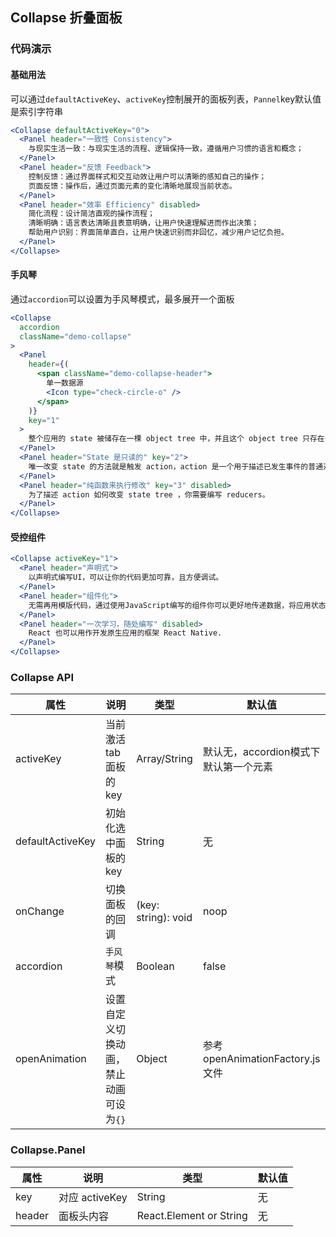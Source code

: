 ## Collapse 折叠面板
### 代码演示

#### 基础用法
可以通过`defaultActiveKey`、`activeKey`控制展开的面板列表，`Pannel`key默认值是索引字符串

```jsx
<Collapse defaultActiveKey="0">
  <Panel header="一致性 Consistency">
    与现实生活一致：与现实生活的流程、逻辑保持一致，遵循用户习惯的语言和概念；
  </Panel>
  <Panel header="反馈 Feedback">
    控制反馈：通过界面样式和交互动效让用户可以清晰的感知自己的操作；
    页面反馈：操作后，通过页面元素的变化清晰地展现当前状态。
  </Panel>
  <Panel header="效率 Efficiency" disabled>
    简化流程：设计简洁直观的操作流程；
    清晰明确：语言表达清晰且表意明确，让用户快速理解进而作出决策；
    帮助用户识别：界面简单直白，让用户快速识别而非回忆，减少用户记忆负担。
  </Panel>
</Collapse>
```

#### 手风琴
通过`accordion`可以设置为手风琴模式，最多展开一个面板

```jsx
<Collapse
  accordion
  className="demo-collapse"
>
  <Panel
    header={(
      <span className="demo-collapse-header">
        单一数据源
        <Icon type="check-circle-o" />
      </span>
    )}
    key="1"
  >
    整个应用的 state 被储存在一棵 object tree 中，并且这个 object tree 只存在于唯一一个 store 中。
  </Panel>
  <Panel header="State 是只读的" key="2">
    唯一改变 state 的方法就是触发 action，action 是一个用于描述已发生事件的普通对象。失
  </Panel>
  <Panel header="纯函数来执行修改" key="3" disabled>
    为了描述 action 如何改变 state tree ，你需要编写 reducers。
  </Panel>
</Collapse>
```

#### 受控组件

```jsx
<Collapse activeKey="1">
  <Panel header="声明式">
    以声明式编写UI，可以让你的代码更加可靠，且方便调试。
  </Panel>
  <Panel header="组件化">
    无需再用模版代码，通过使用JavaScript编写的组件你可以更好地传递数据，将应用状态和DOM拆分开来。
  </Panel>
  <Panel header="一次学习，随处编写" disabled>
    React 也可以用作开发原生应用的框架 React Native.
  </Panel>
</Collapse>
```



### Collapse API

属性 | 说明 | 类型 | 默认值
----|-----|------|------
| activeKey        | 当前激活 tab 面板的 key| Array/String   | 默认无，accordion模式下默认第一个元素|
| defaultActiveKey | 初始化选中面板的 key | String   | 无 |
| onChange      |   切换面板的回调   | (key: string): void |  noop  |
| accordion    | `手风琴`模式 | Boolean | false  |
| openAnimation  |  设置自定义切换动画，禁止动画可设为`{}` | Object | 参考 openAnimationFactory.js 文件  |

### Collapse.Panel

属性 | 说明 | 类型 | 默认值
----|-----|------|------
| key  | 对应 activeKey   | String          | 无     |
| header | 面板头内容 | React.Element or String | 无  |
